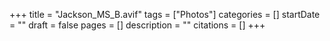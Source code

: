 +++
title = "Jackson_MS_B.avif"
tags = ["Photos"]
categories = []
startDate = ""
draft = false
pages = []
description = ""
citations = []
+++
